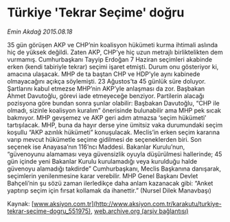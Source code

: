 # Türkiye 'Tekrar Seçime' doğru

*Emin Akdağ 2015.08.18*

<div class="pNewsDetailMainContent ctx_content" itemprop="articleBody">
 <p>
  35 gün görüşen AKP ve CHP’nin koalisyon hükümeti kurma ihtimali aslında hiç de yüksek değildi. Zaten AKP, CHP’ye hiç uzun metrajlı birliktelikten dem vurmamış. Cumhurbaşkanı Tayyip Erdoğan 7 Haziran seçimleri akabinde erken (kendi tabiriyle tekrar) seçimi işaret etmişti. Durum onu gösteriyor ki, amacına ulaşacak. MHP de ta baştan CHP ve HDP’yle aynı kabinede olmayacağını açıkça söylemişti. 23 Ağustos’ta 45 günlük süre doluyor. Şartlarını kabul etmezse MHP’nin AKP’yle anlaşması da zor. Başbakan Ahmet Davutoğlu, görevi iade etmeyeceğe benziyor. Partilerin alacağı pozisyona göre bundan sonra şunlar olabilir: Başbakan Davutoğlu, “CHP ile olmadı, sizinle koalisyon kuralım” önerisinde bulunabilir ama MHP pek sıcak bakmıyor. MHP gevşemez ve AKP geri adım atmazsa ‘seçim hükümeti’ tartışılacak. MHP, buna da hayır derse yine ümitsiz vaka durumundaki seçim koşullu “AKP azınlık hükümeti” konuşulacak. Meclis’in erken seçim kararına varıp mevcut hükümetle seçime gidilmesi de seçeneklerden biri. Son seçenek ise Anayasa’nın 116’ncı Maddesi. Bakanlar Kurulu’nun, “güvenoyunu alamaması veya güvensizlik oyuyla düşürülmesi hallerinde; 45 gün içinde yeni Bakanlar Kurulu kurulamadığı veya kurulduğu halde güvenoyu alamadığı takdirde” Cumhurbaşkanı, Meclis Başkanına danışarak, seçimlerin yenilenmesine karar verebilir. MHP Genel Başkanı Devlet Bahçeli’nin şu sözü zaman ilerledikçe daha anlam kazanacak gibi: “Anket yaptırıp seçim için fırsat kollamak da ihanettir.” (Nursel Dilek Manavbaşı)
 </p>
</div>


Kaynak: [www.aksiyon.com.tr](http://www.aksiyon.com.tr/karakutu/turkiye-tekrar-secime-dogru_551975), [web.archive.org (arşiv bağlantısı)](http://web.archive.org/web/20151216213010/http://www.aksiyon.com.tr/karakutu/turkiye-tekrar-secime-dogru_551975)
